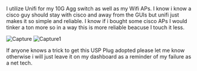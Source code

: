I utilize Unifi for my 10G Agg switch as well as my Wifi APs. I know i know a cisco guy should stay with cisco and away from the GUIs but unifi just makes it so simple and reliable. I know if i bought some cisco APs I would tinker a ton more so in a way this is more reliable beacuse I touch it less. 

![Capture](https://user-images.githubusercontent.com/12887622/134813611-94cfe1bf-2986-4052-9a03-6558d844e5cb.JPG)
![Capture1](https://user-images.githubusercontent.com/12887622/134813612-5e5070c4-a340-4333-a41c-1acc1ddcc575.JPG)

If anyone knows a trick to get this USP Plug adopted please let me know otherwise i will just leave it on my dashboard as a reminder of my failure as a net tech.
